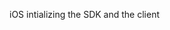 <!--- code for initializing the client, assume the configuration is loaded elsewhere --->

iOS intializing the SDK and the client